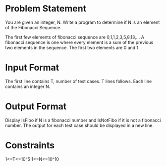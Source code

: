 # Problem Statement

You are given an integer, N. Write a program to determine if N is an element of the Fibonacci Sequence.

The first few elements of fibonacci sequence are 0,1,1,2,3,5,8,13,... A fibonacci sequence is one where every element is a sum of the previous two elements in the sequence. The first two elements are 0 and 1.

# Input Format 
The first line contains T, number of test cases. 
T lines follows. Each line contains an integer N.

# Output Format 
Display IsFibo if N is a fibonacci number and IsNotFibo if it is not a fibonacci number. The output for each test case should be displayed in a new line.

# Constraints 
1<=T<=10^5 
1<=N<=10^10